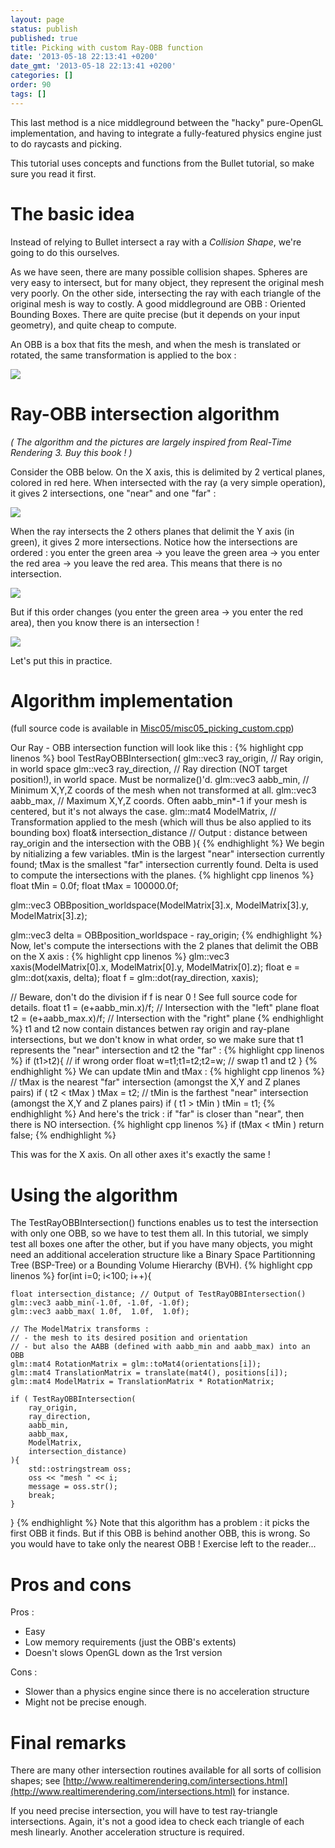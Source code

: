 ```yaml
---
layout: page
status: publish
published: true
title: Picking with custom Ray-OBB function
date: '2013-05-18 22:13:41 +0200'
date_gmt: '2013-05-18 22:13:41 +0200'
categories: []
order: 90
tags: []
---
```


This last method is a nice middleground between the "hacky" pure-OpenGL implementation, and having to integrate a fully-featured physics engine just to do raycasts and picking.

This tutorial uses concepts and functions from the Bullet tutorial, so make sure you read it first.

# The basic idea

Instead of relying to Bullet intersect a ray with a *Collision Shape*, we're going to do this ourselves.

As we have seen, there are many possible collision shapes. Spheres are very easy to intersect, but for many object, they represent the original mesh very poorly. On the other side, intersecting the ray with each triangle of the original mesh is way to costly. A good middleground are OBB : Oriented Bounding Boxes. There are quite precise (but it depends on your input geometry), and quite cheap to compute.

An OBB is a box that fits the mesh, and when the mesh is translated or rotated, the same transformation is applied to the box :

![]({{site.baseurl}}/assets/images/tuto-picking-obb/OBB.png)


# Ray-OBB intersection algorithm

*( The algorithm and the pictures are largely inspired from Real-Time Rendering 3. Buy this book ! )*

Consider the OBB below. On the X axis, this is delimited by 2 vertical planes, colored in red here. When intersected with the ray (a very simple operation), it gives 2 intersections, one "near" and one "far" :

![]({{site.baseurl}}/assets/images/tuto-picking-obb/RayObb11.png)


When the ray intersects the 2 others planes that delimit the Y axis (in green), it gives 2 more intersections. Notice how the intersections are ordered : you enter the green area -> you leave the green area -> you enter the red area -> you leave the red area. This means that there is no intersection.

![]({{site.baseurl}}/assets/images/tuto-picking-obb/RayObb21.png)


 

But if this order changes (you enter the green area -> you enter the red area), then you know there is an intersection !

![]({{site.baseurl}}/assets/images/tuto-picking-obb/RayOBB31.png)


Let's put this in practice.

# Algorithm implementation

(full source code is available in [Misc05/misc05_picking_custom.cpp](https://github.com/opengl-tutorials/ogl/blob/master/misc05_picking/misc05_picking_custom.cpp))

Our Ray - OBB intersection function will look like this :
{% highlight cpp linenos %}
bool TestRayOBBIntersection(
	glm::vec3 ray_origin,        // Ray origin, in world space
	glm::vec3 ray_direction,     // Ray direction (NOT target position!), in world space. Must be normalize()'d.
	glm::vec3 aabb_min,          // Minimum X,Y,Z coords of the mesh when not transformed at all.
	glm::vec3 aabb_max,          // Maximum X,Y,Z coords. Often aabb_min*-1 if your mesh is centered, but it's not always the case.
	glm::mat4 ModelMatrix,       // Transformation applied to the mesh (which will thus be also applied to its bounding box)
	float& intersection_distance // Output : distance between ray_origin and the intersection with the OBB
){
{% endhighlight %}
We begin by nitializing a few variables. tMin is the largest "near" intersection currently found; tMax is the smallest "far" intersection currently found. Delta is used to compute the intersections with the planes.
{% highlight cpp linenos %}
float tMin = 0.0f;
float tMax = 100000.0f;

glm::vec3 OBBposition_worldspace(ModelMatrix[3].x, ModelMatrix[3].y, ModelMatrix[3].z);

glm::vec3 delta = OBBposition_worldspace - ray_origin;
{% endhighlight %}
Now, let's compute the intersections with the 2 planes that delimit the OBB on the X axis :
{% highlight cpp linenos %}
glm::vec3 xaxis(ModelMatrix[0].x, ModelMatrix[0].y, ModelMatrix[0].z);
float e = glm::dot(xaxis, delta);
float f = glm::dot(ray_direction, xaxis);

// Beware, don't do the division if f is near 0 ! See full source code for details.
float t1 = (e+aabb_min.x)/f; // Intersection with the "left" plane
float t2 = (e+aabb_max.x)/f; // Intersection with the "right" plane
{% endhighlight %}
t1 and t2 now contain distances betwen ray origin and ray-plane intersections, but we don't know in what order, so we make sure that t1 represents the "near" intersection and t2 the "far" :
{% highlight cpp linenos %}
if (t1>t2){ // if wrong order
	float w=t1;t1=t2;t2=w; // swap t1 and t2
}
{% endhighlight %}
We can update tMin and tMax :
{% highlight cpp linenos %}
// tMax is the nearest "far" intersection (amongst the X,Y and Z planes pairs)
if ( t2 < tMax ) tMax = t2;
// tMin is the farthest "near" intersection (amongst the X,Y and Z planes pairs)
if ( t1 > tMin ) tMin = t1;
{% endhighlight %}
And here's the trick : if "far" is closer than "near", then there is NO intersection.
{% highlight cpp linenos %}
if (tMax < tMin )
	return false;
{% endhighlight %}
 

This was for the X axis. On all other axes it's exactly the same !

 

# Using the algorithm

The TestRayOBBIntersection() functions enables us to test the intersection with only one OBB, so we have to test them all. In this tutorial, we simply test all boxes one after the other, but if you have many objects, you might need an additional acceleration structure like a Binary Space Partitionning Tree (BSP-Tree) or a Bounding Volume Hierarchy (BVH).
{% highlight cpp linenos %}
for(int i=0; i<100; i++){

	float intersection_distance; // Output of TestRayOBBIntersection()
	glm::vec3 aabb_min(-1.0f, -1.0f, -1.0f);
	glm::vec3 aabb_max( 1.0f,  1.0f,  1.0f);

	// The ModelMatrix transforms :
	// - the mesh to its desired position and orientation
	// - but also the AABB (defined with aabb_min and aabb_max) into an OBB
	glm::mat4 RotationMatrix = glm::toMat4(orientations[i]);
	glm::mat4 TranslationMatrix = translate(mat4(), positions[i]);
	glm::mat4 ModelMatrix = TranslationMatrix * RotationMatrix;

	if ( TestRayOBBIntersection(
		ray_origin, 
		ray_direction, 
		aabb_min, 
		aabb_max,
		ModelMatrix,
		intersection_distance)
	){
		std::ostringstream oss;
		oss << "mesh " << i;
		message = oss.str();
		break;
	}
}
{% endhighlight %}
Note that this algorithm has a problem : it picks the first OBB it finds. But if this OBB is behind another OBB, this is wrong. So you would have to take only the nearest OBB ! Exercise left to the reader...

# Pros and cons

Pros :

* Easy
* Low memory requirements (just the OBB's extents)
* Doesn't slows OpenGL down as the 1rst version

Cons :

* Slower than a physics engine since there is no acceleration structure
* Might not be precise enough.

 

# Final remarks

There are many other intersection routines available for all sorts of collision shapes; see [http://www.realtimerendering.com/intersections.html](http://www.realtimerendering.com/intersections.html) for instance.

If you need precise intersection, you will have to test ray-triangle intersections. Again, it's not a good idea to check each triangle of each mesh linearly. Another acceleration structure is required.
